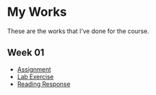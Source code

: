 # My Works

These are the works that I've done for the course. 

## Week 01
* [Assignment](https://github.com/JerryWaaaaaaaa/my-cdv-fall19/tree/master/my-work/week1_assignment_01)
* [Lab Exercise](https://github.com/JerryWaaaaaaaa/my-cdv-fall19/tree/master/my-work/labs/week1_lab_01)
* [Reading Response](https://github.com/JerryWaaaaaaaa/my-cdv-fall19/tree/master/my-work/reading_responses)
